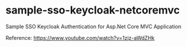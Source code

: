 # sample-sso-keycloak-netcoremvc
Sample SSO Keycloak Authentication for Asp.Net Core MVC Application

Reference: https://www.youtube.com/watch?v=1zjz-aWdZHk
